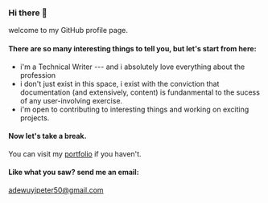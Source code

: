 ### Hi there 👋
welcome to my GitHub profile page.

#### There are so many interesting things to tell you, but let's start from here:
- i'm a Technical Writer --- and i absolutely love everything about the profession 
- i don't just exist in this space, i exist with the conviction that documentation (and extensively, content) is fundanmental to the sucess of any user-involving exercise.
- i'm open to contributing to interesting things and working on exciting projects.

#### Now let's take a break. 
You can visit my [portfolio](https://peter-oyebanji.netlify.app/) if you haven't. 

#### Like what you saw? send me an email:
<u>adewuyipeter50@gmail.com</u>
